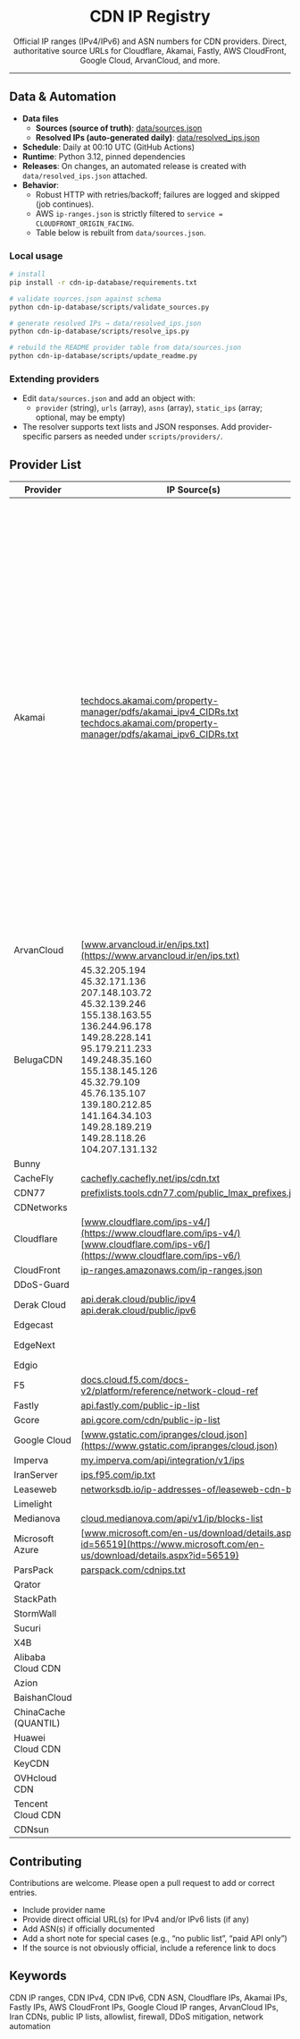 <div align="center">

# CDN IP Registry

Official IP ranges (IPv4/IPv6) and ASN numbers for CDN providers. Direct, authoritative source URLs for Cloudflare, Akamai, Fastly, AWS CloudFront, Google Cloud, ArvanCloud, and more.

</div>

---

## Data & Automation

- **Data files**
  - **Sources (source of truth)**: [data/sources.json](data/sources.json)
  - **Resolved IPs (auto-generated daily)**: [data/resolved_ips.json](data/resolved_ips.json)
- **Schedule**: Daily at 00:10 UTC (GitHub Actions)
- **Runtime**: Python 3.12, pinned dependencies
- **Releases**: On changes, an automated release is created with `data/resolved_ips.json` attached.
- **Behavior**:
  - Robust HTTP with retries/backoff; failures are logged and skipped (job continues).
  - AWS `ip-ranges.json` is strictly filtered to `service = CLOUDFRONT_ORIGIN_FACING`.
  - Table below is rebuilt from `data/sources.json`.

### Local usage

```bash
# install
pip install -r cdn-ip-database/requirements.txt

# validate sources.json against schema
python cdn-ip-database/scripts/validate_sources.py

# generate resolved IPs → data/resolved_ips.json
python cdn-ip-database/scripts/resolve_ips.py

# rebuild the README provider table from data/sources.json
python cdn-ip-database/scripts/update_readme.py
```

### Extending providers
- Edit `data/sources.json` and add an object with:
  - `provider` (string), `urls` (array), `asns` (array), `static_ips` (array; optional, may be empty)
- The resolver supports text lists and JSON responses. Add provider-specific parsers as needed under `scripts/providers/`.

## Provider List

| Provider | IP Source(s) | ASN |
|----------|--------------|-----|
| Akamai | [techdocs.akamai.com/property-manager/pdfs/akamai_ipv4_CIDRs.txt](https://techdocs.akamai.com/property-manager/pdfs/akamai_ipv4_CIDRs.txt)<br>[techdocs.akamai.com/property-manager/pdfs/akamai_ipv6_CIDRs.txt](https://techdocs.akamai.com/property-manager/pdfs/akamai_ipv6_CIDRs.txt) | AS12222, AS133103, AS16625, AS16702, AS17204, AS18680, AS18717, AS20189, AS20940, AS21342, AS21357, AS21399, AS22207, AS22452, AS23454, AS23455, AS23903, AS24319, AS26008, AS30675, AS31107, AS31108, AS31109, AS31110, AS31377, AS33047, AS33905, AS34164, AS34850, AS35204, AS35993, AS35994, AS36183, AS393560, AS39836, AS43639, AS55409, AS55770, AS63949 |
| ArvanCloud | [www.arvancloud.ir/en/ips.txt](https://www.arvancloud.ir/en/ips.txt) |  |
| BelugaCDN | 45.32.205.194<br>45.32.171.136<br>207.148.103.72<br>45.32.139.246<br>155.138.163.55<br>136.244.96.178<br>149.28.228.141<br>95.179.211.233<br>149.248.35.160<br>155.138.145.126<br>45.32.79.109<br>45.76.135.107<br>139.180.212.85<br>141.164.34.103<br>149.28.189.219<br>149.28.118.26<br>104.207.131.132 |  |
| Bunny |  | AS200325 |
| CacheFly | [cachefly.cachefly.net/ips/cdn.txt](https://cachefly.cachefly.net/ips/cdn.txt) |  |
| CDN77 | [prefixlists.tools.cdn77.com/public_lmax_prefixes.json](https://prefixlists.tools.cdn77.com/public_lmax_prefixes.json) |  |
| CDNetworks |  | AS36408 |
| Cloudflare | [www.cloudflare.com/ips-v4/](https://www.cloudflare.com/ips-v4/)<br>[www.cloudflare.com/ips-v6/](https://www.cloudflare.com/ips-v6/) |  |
| CloudFront | [ip-ranges.amazonaws.com/ip-ranges.json](https://ip-ranges.amazonaws.com/ip-ranges.json) |  |
| DDoS-Guard |  | AS57724 |
| Derak Cloud | [api.derak.cloud/public/ipv4](https://api.derak.cloud/public/ipv4)<br>[api.derak.cloud/public/ipv6](https://api.derak.cloud/public/ipv6) |  |
| Edgecast |  | AS15133 |
| EdgeNext |  | AS139057, AS149981 |
| Edgio |  | AS60261 |
| F5 | [docs.cloud.f5.com/docs-v2/platform/reference/network-cloud-ref](https://docs.cloud.f5.com/docs-v2/platform/reference/network-cloud-ref) |  |
| Fastly | [api.fastly.com/public-ip-list](https://api.fastly.com/public-ip-list) |  |
| Gcore | [api.gcore.com/cdn/public-ip-list](https://api.gcore.com/cdn/public-ip-list) |  |
| Google Cloud | [www.gstatic.com/ipranges/cloud.json](https://www.gstatic.com/ipranges/cloud.json) |  |
| Imperva | [my.imperva.com/api/integration/v1/ips](https://my.imperva.com/api/integration/v1/ips) |  |
| IranServer | [ips.f95.com/ip.txt](https://ips.f95.com/ip.txt) |  |
| Leaseweb | [networksdb.io/ip-addresses-of/leaseweb-cdn-bv](https://networksdb.io/ip-addresses-of/leaseweb-cdn-bv) |  |
| Limelight |  | AS22822 |
| Medianova | [cloud.medianova.com/api/v1/ip/blocks-list](https://cloud.medianova.com/api/v1/ip/blocks-list) |  |
| Microsoft Azure | [www.microsoft.com/en-us/download/details.aspx?id=56519](https://www.microsoft.com/en-us/download/details.aspx?id=56519) |  |
| ParsPack | [parspack.com/cdnips.txt](https://parspack.com/cdnips.txt) |  |
| Qrator |  | AS200449 |
| StackPath |  | AS12989 |
| StormWall |  | AS59796 |
| Sucuri |  | AS30148 |
| X4B |  | AS136165 |
| Alibaba Cloud CDN |  |  |
| Azion |  |  |
| BaishanCloud |  |  |
| ChinaCache (QUANTIL) |  |  |
| Huawei Cloud CDN |  |  |
| KeyCDN |  |  |
| OVHcloud CDN |  |  |
| Tencent Cloud CDN |  |  |
| CDNsun |  |  |

## Contributing

Contributions are welcome. Please open a pull request to add or correct entries.

- Include provider name
- Provide direct official URL(s) for IPv4 and/or IPv6 lists (if any)
- Add ASN(s) if officially documented
- Add a short note for special cases (e.g., “no public list”, “paid API only”)
- If the source is not obviously official, include a reference link to docs

## Keywords

CDN IP ranges, CDN IPv4, CDN IPv6, CDN ASN, Cloudflare IPs, Akamai IPs, Fastly IPs, AWS CloudFront IPs, Google Cloud IP ranges, ArvanCloud IPs, Iran CDNs, public IP lists, allowlist, firewall, DDoS mitigation, network automation

 

 
